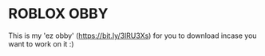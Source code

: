 # ROBLOX OBBY
This is my 'ez obby' (https://bit.ly/3lRU3Xs) for you to download incase you want to work on it :)
